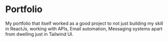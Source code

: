 # Portfolio
My portfolio that itself worked as a good project to not just building my skill in ReactJs, working with APIs, Email automation, Messaging systems apart from dwelling just in Tailwind UI. 
